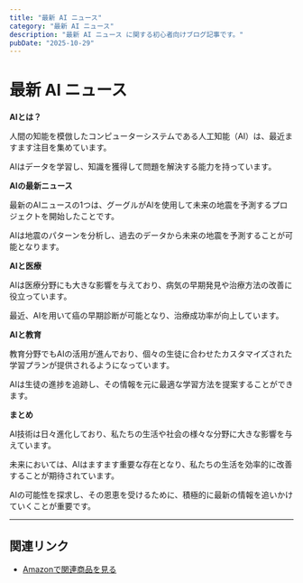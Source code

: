 ```yaml
---
title: "最新 AI ニュース"
category: "最新 AI ニュース"
description: "最新 AI ニュース に関する初心者向けブログ記事です。"
pubDate: "2025-10-29"
---
```


# 最新 AI ニュース

**AIとは？**

人間の知能を模倣したコンピューターシステムである人工知能（AI）は、最近ますます注目を集めています。

AIはデータを学習し、知識を獲得して問題を解決する能力を持っています。



**AIの最新ニュース**

最新のAIニュースの1つは、グーグルがAIを使用して未来の地震を予測するプロジェクトを開始したことです。

AIは地震のパターンを分析し、過去のデータから未来の地震を予測することが可能となります。



**AIと医療**

AIは医療分野にも大きな影響を与えており、病気の早期発見や治療方法の改善に役立っています。

最近、AIを用いて癌の早期診断が可能となり、治療成功率が向上しています。



**AIと教育**

教育分野でもAIの活用が進んでおり、個々の生徒に合わせたカスタマイズされた学習プランが提供されるようになっています。

AIは生徒の進捗を追跡し、その情報を元に最適な学習方法を提案することができます。



**まとめ**

AI技術は日々進化しており、私たちの生活や社会の様々な分野に大きな影響を与えています。

未来においては、AIはますます重要な存在となり、私たちの生活を効率的に改善することが期待されています。

AIの可能性を探求し、その恩恵を受けるために、積極的に最新の情報を追いかけていくことが重要です。



---

## 関連リンク

- [Amazonで関連商品を見る](https://www.amazon.co.jp/s?k=%E6%9C%80%E6%96%B0+AI+%E3%83%8B%E3%83%A5%E3%83%BC%E3%82%B9&tag=autowritehubai-22)
